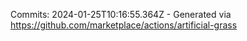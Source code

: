 Commits: 2024-01-25T10:16:55.364Z - Generated via https://github.com/marketplace/actions/artificial-grass
<br>
